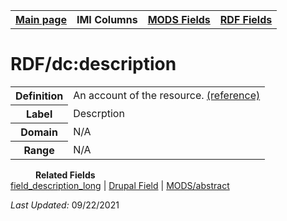 <!DOCTYPE html>
<html>

<body>
<table style="width:100%">
  <tr>
    <th><a href="index.md">Main page</a></th>
	<th>IMI Columns</th>
    <th><a href="MODS.md">MODS Fields</a></th>
    <th><a href="#">RDF Fields</a></th>
  </tr>
</table>



<h1>RDF/dc:description</h1>
<table>
<tr>
	<th>Definition</th>
	<td>An account of the resource. <a href="http://purl.org/dc/terms/description.html">(reference)</a></td>
</tr>
<tr>
	<th>Label</th>
	<td>Descrption</td>
</tr>
<tr>
	<th>Domain</th>
	<td>N/A</td>
</tr>
<tr>
	<th>Range</th>
	<td>N/A</td>
</tr>
</table>
<dl>
	<dd><b>Related Fields</b></dd>
			<a href="field_description_long.md">field_description_long</a> | 
			<a href="DrupalFields">Drupal Field</a> | 
			<a href="mods.abstract.md">MODS/abstract</a>
</dl>
<p><i>Last Updated: </i></font>09/22/2021</p>
</body>
</html>
